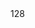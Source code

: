 <use f='halide/llvm-install/include/llvm/Transforms/Scalar/GVN.h' l='135' u='r' c='_ZNK4llvm3GVN9getMemDepEv'/>
<dec f='halide/llvm-install/include/llvm/Transforms/Scalar/GVN.h' l='215' type='llvm::MemoryDependenceResults *'/>
<offset>128</offset>
